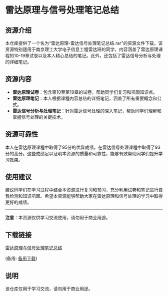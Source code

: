 # 雷达原理与信号处理笔记总结

## 资源介绍

本仓库提供了一个名为“雷达原理-雷达信号处理笔记总结.rar”的资源文件下载。该资源特别适用于南京理工大学电子信息工程雷达班的同学，内容涵盖了雷达原理课程的10-19章试卷以及本人精心总结的笔记。此外，还包括了雷达信号分析与处理的详细笔记。

## 资源内容

- **雷达原理试卷**：包含第10至第19章的试卷，帮助同学们复习和巩固知识点。
- **雷达原理笔记**：本人根据课程内容总结的详细笔记，涵盖了所有重要概念和公式。
- **雷达信号分析与处理笔记**：针对雷达信号处理的深入笔记，帮助同学们理解和掌握信号处理的关键技术。

## 资源可靠性

本人在雷达原理课程中取得了95分的优异成绩，在雷达信号处理课程中取得了93分的高分。这些成绩足以证明本资源的质量和可靠性，能够有效帮助同学们提升学习效果。

## 使用建议

建议同学们在学习过程中结合本资源进行复习和预习，充分利用试卷和笔记进行自我检测和知识巩固。希望本资源能够帮助大家在雷达原理和信号处理的学习中取得更好的成绩。

---

**注意**：本资源仅供学习交流使用，请勿用于商业用途。

## 下载链接
[雷达原理与信号处理笔记总结](https://pan.quark.cn/s/c338cb71107a) 

(备用: [备用下载](https://pan.baidu.com/s/1hEfk3fstqa_faEzDrtXGKw?pwd=1234))

## 说明

该仓库仅用于学习交流，请勿用于商业用途。
